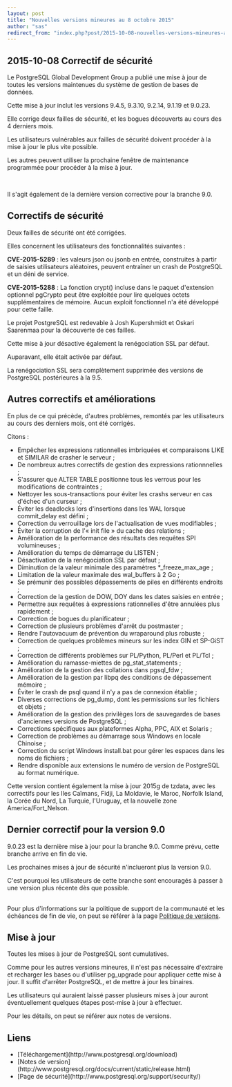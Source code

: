 ```yaml
---
layout: post
title: "Nouvelles versions mineures au 8 octobre 2015"
author: "sas"
redirect_from: "index.php?post/2015-10-08-nouvelles-versions-mineures-au-8-octobre-2015 "
---
```




<h2>2015-10-08 Correctif de sécurité</h2>

Le PostgreSQL Global Development Group a publié une mise à jour de toutes les versions maintenues du système de gestion de bases de données.<br />

Cette mise à jour inclut les versions 9.4.5, 9.3.10, 9.2.14, 9.1.19 et 9.0.23. <br />

Elle corrige deux failles de sécurité, et les bogues découverts au cours des 4 derniers mois.<br />

Les utilisateurs vulnérables aux failles de sécurité doivent procéder à la mise à jour le plus vite possible.<br />

Les autres peuvent utiliser la prochaine fenêtre de maintenance programmée pour procéder à la mise à jour.<br />

<br />

Il s'agit également de la dernière version corrective pour la branche 9.0.

<h2>Correctifs de sécurité</h2>

Deux failles de sécurité ont été corrigées.<br />

Elles concernent les utilisateurs des fonctionnalités suivantes :

<strong>CVE-2015-5289</strong> : les valeurs json ou jsonb en entrée, construites à partir de saisies utilisateurs aléatoires, peuvent entraîner un crash de PostgreSQL et un déni de service.<br />

<strong>CVE-2015-5288</strong> : La fonction crypt() incluse dans le paquet d'extension optionnel pgCrypto peut être exploitée pour lire quelques octets supplémentaires de mémoire. Aucun exploit fonctionnel n'a été développé pour cette faille.<br />

Le projet PostgreSQL est redevable à Josh Kupershmidt et Oskari Saarenmaa pour la découverte de ces failles.<br />

Cette mise à jour désactive également la renégociation SSL par défaut.<br />

Auparavant, elle était activée par défaut.<br />

La renégociation SSL sera complètement supprimée des versions de PostgreSQL postérieures à la 9.5.<br />

<h2>Autres correctifs et améliorations</h2>

En plus de ce qui précède, d'autres problèmes, remontés par les utilisateurs au cours des derniers mois, ont été corrigés.

Citons :

<ul>

<li> Empêcher les expressions rationnelles imbriquées et comparaisons LIKE et SIMILAR de crasher le serveur ;

</li>

<li> De nombreux autres correctifs de gestion des expressions rationnnelles ;

</li>

<li> S'assurer que ALTER TABLE positionne tous les verrous pour les modifications de contraintes ;

</li>

<li> Nettoyer les sous-transactions pour éviter les crashs serveur en cas d'échec d'un curseur ;

</li>

<li> Éviter les deadlocks lors d'insertions dans les WAL lorsque commit_delay est défini ;

</li>

<li> Correction du verrouillage lors de l'actualisation de vues modifiables ;

</li>

<li> Éviter la corruption de l'« init file » du cache des relations ;

</li>

<li> Amélioration de la performance des résultats des requêtes SPI volumineuses ;

</li>

<li> Amélioration du temps de démarrage du LISTEN ;

</li>

<li> Désactivation de la renégociation SSL par défaut ;

</li>

<li> Diminution de la valeur minimale des paramètres *_freeze_max_age ;

</li>

<li> Limitation de la valeur maximale des wal_buffers à 2 Go ;

</li>

<li> Se prémunir des possibles dépassements de piles en différents endroits ;

</li>

<li> Correction de la gestion de DOW, DOY dans les dates saisies en entrée ;

</li>

<li> Permettre aux requêtes à expressions rationnelles d'être annulées plus rapidement ;

</li>

<li> Correction de bogues du planificateur ;

</li>

<li> Correction de plusieurs problèmes d'arrêt du postmaster ;

</li>

<li> Rendre l'autovacuum de prévention du wraparound plus robuste ;

</li>

<li> Correction de quelques problèmes mineurs sur les index GIN et SP-GiST ;

</li>

<li> Correction de différents problèmes sur PL/Python, PL/Perl et PL/Tcl ;

</li>

<li> Amélioration du ramasse-miettes de pg_stat_statements ;

</li>

<li> Amélioration de la gestion des collations dans pgsql_fdw ;

</li>

<li> Amélioration de la gestion par libpq des conditions de dépassement mémoire ;

</li>

<li> Éviter le crash de psql quand il n'y a pas de connexion établie ;

</li>

<li> Diverses corrections de pg_dump, dont les permissions sur les fichiers et objets ;

</li>

<li> Amélioration de la gestion des privilèges lors de sauvegardes de bases d'anciennes versions de PostgreSQL ;

</li>

<li> Corrections spécifiques aux plateformes Alpha, PPC, AIX et Solaris ;

</li>

<li> Correction de problèmes au démarrage sous Windows en locale Chinoise ;

</li>

<li> Correction du script Windows install.bat pour gérer les espaces dans les noms de fichiers ;

</li>

<li> Rendre disponible aux extensions le numéro de version de PostgreSQL au format numérique.

</li>

</ul>

Cette version contient également la mise à jour 2015g de tzdata, avec les correctifs pour les Iles Caïmans, Fidji, La Moldavie, le Maroc, Norfolk Island, la Corée du Nord, La Turquie, l'Uruguay, et la nouvelle zone America/Fort_Nelson.

<h2>Dernier correctif pour la version 9.0</h2>

9.0.23 est la dernière mise à jour pour la branche 9.0. Comme prévu, cette branche arrive en fin de vie.<br />

Les prochaines mises à jour de sécurité n'inclueront plus la version 9.0.<br />

C'est pourquoi les utilisateurs de cette branche sont encouragés à passer à une version plus récente dès que possible.<br /><br />

Pour plus d'informations sur la politique de support de la communauté et les échéances de fin de vie, on peut se référer à la page [Politique de versions](http://www.postgresql.org/support/versioning/).<br />

<h2>Mise à jour</h2>

Toutes les mises à jour de PostgreSQL sont cumulatives.<br />

Comme pour les autres versions mineures, il n'est pas nécessaire d'extraire et recharger les bases ou d'utiliser pg_upgrade pour appliquer cette mise à jour. Il suffit d'arrêter PostgreSQL, et de mettre à jour les binaires.<br />

Les utilisateurs qui auraient laissé passer plusieurs mises à jour auront éventuellement quelques étapes post-mise à jour à effectuer.<br />

Pour les détails, on peut se référer aux notes de versions.<br />

<h2>Liens</h2>

<ul>

<li> [Téléchargement](http://www.postgresql.org/download)

</li>

<li> [Notes de version](http://www.postgresql.org/docs/current/static/release.html)

</li>

<li> [Page de sécurité](http://www.postgresql.org/support/security/)

</li>

</ul>